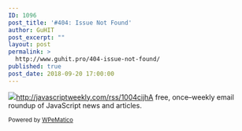 ```yaml
---
ID: 1096
post_title: '#404: Issue Not Found'
author: GuHIT
post_excerpt: ""
layout: post
permalink: >
  http://www.guhit.pro/404-issue-not-found/
published: true
post_date: 2018-09-20 17:00:00
---
```

<img class="wpe_imgrss" src="https://copm.s3.amazonaws.com/a3d4af22.png">http://javascriptweekly.com/rss/1004cijhA free, once&ndash;weekly email roundup of JavaScript news and articles.<p class="wpematico_credit"><small>Powered by <a href="http://www.wpematico.com" target="_blank">WPeMatico</a></small></p>